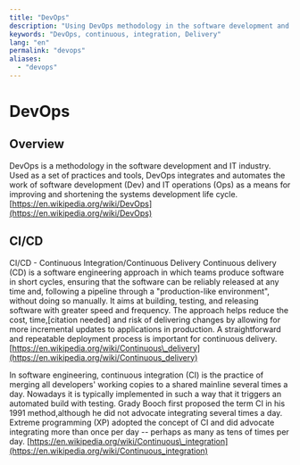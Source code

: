 ```yaml
---
title: "DevOps"
description: "Using DevOps methodology in the software development and IT industry"
keywords: "DevOps, continuous, integration, Delivery"
lang: "en"
permalink: "devops"
aliases:
  - "devops"
---
```


# DevOps

## Overview

DevOps is a methodology in the software development and IT industry. Used as a set of practices and tools, DevOps integrates and automates the work of software development (Dev) and IT operations (Ops) as a means for improving and shortening the systems development life cycle. [https://en.wikipedia.org/wiki/DevOps](https://en.wikipedia.org/wiki/DevOps)

## CI/CD

CI/CD - Continuous Integration/Continuous Delivery
Continuous delivery (CD) is a software engineering approach in which teams produce software in short cycles, ensuring that the software can be reliably released at any time and, following a pipeline through a "production-like environment", without doing so manually. It aims at building, testing, and releasing software with greater speed and frequency. The approach helps reduce the cost, time,\[citation needed\] and risk of delivering changes by allowing for more incremental updates to applications in production. A straightforward and repeatable deployment process is important for continuous delivery. [https://en.wikipedia.org/wiki/Continuous\_delivery](https://en.wikipedia.org/wiki/Continuous_delivery)

In software engineering, continuous integration (CI) is the practice of merging all developers' working copies to a shared mainline several times a day. Nowadays it is typically implemented in such a way that it triggers an automated build with testing. Grady Booch first proposed the term CI in his 1991 method,although he did not advocate integrating several times a day. Extreme programming (XP) adopted the concept of CI and did advocate integrating more than once per day -- perhaps as many as tens of times per day. [https://en.wikipedia.org/wiki/Continuous\_integration](https://en.wikipedia.org/wiki/Continuous_integration)
